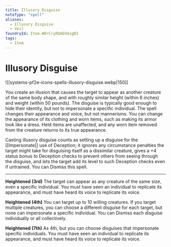 ```yaml
---
title: Illusory Disguise
noteType: "spell"
aliases:
  - Illusory Disguise
  - Veil
foundryId: Item.W0rCryRDAEO4zgB3
tags:
  - Item
---
```


# Illusory Disguise
![[systems-pf2e-icons-spells-illusory-disguise.webp|150]]

You create an illusion that causes the target to appear as another creature of the same body shape, and with roughly similar height (within 6 inches) and weight (within 50 pounds). The disguise is typically good enough to hide their identity, but not to impersonate a specific individual. The spell changes their appearance and voice, but not mannerisms. You can change the appearance of its clothing and worn items, such as making its armor look like a dress. Held items are unaffected, and any worn item removed from the creature returns to its true appearance.

Casting illusory disguise counts as setting up a disguise for the [[Impersonate]] use of Deception; it ignores any circumstance penalties the target might take for disguising itself as a dissimilar creature, gives a +4 status bonus to Deception checks to prevent others from seeing through the disguise, and lets the target add its level to such Deception checks even if untrained. You can Dismiss this spell.

* * *

**Heightened (3rd)** The target can appear as any creature of the same size, even a specific individual. You must have seen an individual to replicate its appearance, and must have heard its voice to replicate its voice.

**Heightened (4th)** You can target up to 10 willing creatures. If you target multiple creatures, you can choose a different disguise for each target, but none can impersonate a specific individual. You can Dismiss each disguise individually or all collectively.

**Heightened (7th)** As 4th, but you can choose disguises that impersonate specific individuals. You must have seen an individual to replicate its appearance, and must have heard its voice to replicate its voice.
